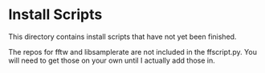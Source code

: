 # Install Scripts
This directory contains install scripts that have not yet been finished.

The repos for fftw and libsamplerate are not included in the ffscript.py.  You will need to get those on your own until
I actually add those in.
